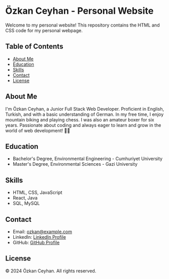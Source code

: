# Özkan Ceyhan - Personal Website

Welcome to my personal website! This repository contains the HTML and CSS code for my personal webpage.

## Table of Contents

- [About Me](#about-me)
- [Education](#education)
- [Skills](#skills)
- [Contact](#contact)
- [License](#license)

## About Me

I'm Özkan Ceyhan, a Junior Full Stack Web Developer. Proficient in English, Turkish, and with a basic understanding of German. In my free time, I enjoy mountain biking and playing chess. I was also an amateur boxer for six years. Passionate about coding and always eager to learn and grow in the world of web development! 👨‍💻

## Education

- Bachelor's Degree, Environmental Engineering - Cumhuriyet University
- Master's Degree, Environmental Sciences - Gazi University

## Skills

- HTML, CSS, JavaScript
- React, Java
- SQL, MySQL

## Contact

- Email: <ozkan@example.com>
- LinkedIn: [LinkedIn Profile](https://www.linkedin.com/in/ozkanceyhan3419/)
- GitHub: [GitHub Profile](https://github.com/Researcher0619)

## License

&copy; 2024 Özkan Ceyhan. All rights reserved.

